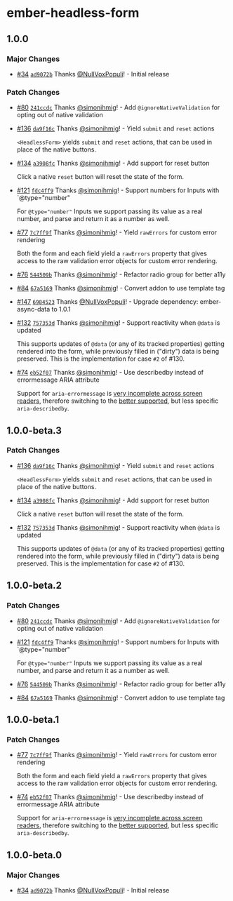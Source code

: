 # ember-headless-form

## 1.0.0

### Major Changes

- [#34](https://github.com/CrowdStrike/ember-headless-form/pull/34) [`ad9072b`](https://github.com/CrowdStrike/ember-headless-form/commit/ad9072bd02cb38a75a1d05efdfefb88dc827cade) Thanks [@NullVoxPopuli](https://github.com/NullVoxPopuli)! - Initial release

### Patch Changes

- [#80](https://github.com/CrowdStrike/ember-headless-form/pull/80) [`241ccdc`](https://github.com/CrowdStrike/ember-headless-form/commit/241ccdcedaf52d8af8b3f366b61d3055e9e38fc9) Thanks [@simonihmig](https://github.com/simonihmig)! - Add `@ignoreNativeValidation` for opting out of native validation

- [#136](https://github.com/CrowdStrike/ember-headless-form/pull/136) [`da9f16c`](https://github.com/CrowdStrike/ember-headless-form/commit/da9f16c5165c98c70f3f5caf0042aa162fb435bc) Thanks [@simonihmig](https://github.com/simonihmig)! - Yield `submit` and `reset` actions

  `<HeadlessForm>` yields `submit` and `reset` actions, that can be used in place of the native buttons.

- [#134](https://github.com/CrowdStrike/ember-headless-form/pull/134) [`a3908fc`](https://github.com/CrowdStrike/ember-headless-form/commit/a3908fcf51dc1caa955a355c3e8e2a23d2cc341c) Thanks [@simonihmig](https://github.com/simonihmig)! - Add support for reset button

  Click a native `reset` button will reset the state of the form.

- [#121](https://github.com/CrowdStrike/ember-headless-form/pull/121) [`fdc4ff9`](https://github.com/CrowdStrike/ember-headless-form/commit/fdc4ff9fd8a2ba00c1f2f1fe04ece8f83ffe97b3) Thanks [@simonihmig](https://github.com/simonihmig)! - Support numbers for Inputs with `@type="number"

  For `@type="number"` Inputs we support passing its value as a real number, and parse and return it as a number as well.

- [#77](https://github.com/CrowdStrike/ember-headless-form/pull/77) [`7c7ff9f`](https://github.com/CrowdStrike/ember-headless-form/commit/7c7ff9f47a24eeddd9ac8f9a4c2643eb5e500582) Thanks [@simonihmig](https://github.com/simonihmig)! - Yield `rawErrors` for custom error rendering

  Both the form and each field yield a `rawErrors` property that gives access to the raw validation error objects for custom error rendering.

- [#76](https://github.com/CrowdStrike/ember-headless-form/pull/76) [`544509b`](https://github.com/CrowdStrike/ember-headless-form/commit/544509b256fb171e62cc74b2cba2b2f32faa6f35) Thanks [@simonihmig](https://github.com/simonihmig)! - Refactor radio group for better a11y

- [#84](https://github.com/CrowdStrike/ember-headless-form/pull/84) [`67a5169`](https://github.com/CrowdStrike/ember-headless-form/commit/67a5169eb11552d7db9eb1f2553f59dfaad9aa65) Thanks [@simonihmig](https://github.com/simonihmig)! - Convert addon to use template tag

- [#147](https://github.com/CrowdStrike/ember-headless-form/pull/147) [`6984523`](https://github.com/CrowdStrike/ember-headless-form/commit/69845235c295e05c27ab873cd0af91feebc799c2) Thanks [@NullVoxPopuli](https://github.com/NullVoxPopuli)! - Upgrade dependency: ember-async-data to 1.0.1

- [#132](https://github.com/CrowdStrike/ember-headless-form/pull/132) [`757353d`](https://github.com/CrowdStrike/ember-headless-form/commit/757353de0015e3d10db771dfe41bd366f3a284c7) Thanks [@simonihmig](https://github.com/simonihmig)! - Support reactivity when `@data` is updated

  This supports updates of `@data` (or any of its tracked properties) getting rendered into the form, while previously filled in ("dirty") data is being preserved. This is the implementation for case `#2` of #130.

- [#74](https://github.com/CrowdStrike/ember-headless-form/pull/74) [`eb52f07`](https://github.com/CrowdStrike/ember-headless-form/commit/eb52f0756ed85b34943737248ee0dc569b5408f1) Thanks [@simonihmig](https://github.com/simonihmig)! - Use describedby instead of errormessage ARIA attribute

  Support for `aria-errormessage` is [very incomplete across screen readers](https://a11ysupport.io/tech/aria/aria-errormessage_attribute), therefore switching to the [better supported](https://a11ysupport.io/tech/aria/aria-describedby_attribute), but less specific `aria-describedby`.

## 1.0.0-beta.3

### Patch Changes

- [#136](https://github.com/CrowdStrike/ember-headless-form/pull/136) [`da9f16c`](https://github.com/CrowdStrike/ember-headless-form/commit/da9f16c5165c98c70f3f5caf0042aa162fb435bc) Thanks [@simonihmig](https://github.com/simonihmig)! - Yield `submit` and `reset` actions

  `<HeadlessForm>` yields `submit` and `reset` actions, that can be used in place of the native buttons.

- [#134](https://github.com/CrowdStrike/ember-headless-form/pull/134) [`a3908fc`](https://github.com/CrowdStrike/ember-headless-form/commit/a3908fcf51dc1caa955a355c3e8e2a23d2cc341c) Thanks [@simonihmig](https://github.com/simonihmig)! - Add support for reset button

  Click a native `reset` button will reset the state of the form.

- [#132](https://github.com/CrowdStrike/ember-headless-form/pull/132) [`757353d`](https://github.com/CrowdStrike/ember-headless-form/commit/757353de0015e3d10db771dfe41bd366f3a284c7) Thanks [@simonihmig](https://github.com/simonihmig)! - Support reactivity when `@data` is updated

  This supports updates of `@data` (or any of its tracked properties) getting rendered into the form, while previously filled in ("dirty") data is being preserved. This is the implementation for case `#2` of #130.

## 1.0.0-beta.2

### Patch Changes

- [#80](https://github.com/CrowdStrike/ember-headless-form/pull/80) [`241ccdc`](https://github.com/CrowdStrike/ember-headless-form/commit/241ccdcedaf52d8af8b3f366b61d3055e9e38fc9) Thanks [@simonihmig](https://github.com/simonihmig)! - Add `@ignoreNativeValidation` for opting out of native validation

- [#121](https://github.com/CrowdStrike/ember-headless-form/pull/121) [`fdc4ff9`](https://github.com/CrowdStrike/ember-headless-form/commit/fdc4ff9fd8a2ba00c1f2f1fe04ece8f83ffe97b3) Thanks [@simonihmig](https://github.com/simonihmig)! - Support numbers for Inputs with `@type="number"

  For `@type="number"` Inputs we support passing its value as a real number, and parse and return it as a number as well.

- [#76](https://github.com/CrowdStrike/ember-headless-form/pull/76) [`544509b`](https://github.com/CrowdStrike/ember-headless-form/commit/544509b256fb171e62cc74b2cba2b2f32faa6f35) Thanks [@simonihmig](https://github.com/simonihmig)! - Refactor radio group for better a11y

- [#84](https://github.com/CrowdStrike/ember-headless-form/pull/84) [`67a5169`](https://github.com/CrowdStrike/ember-headless-form/commit/67a5169eb11552d7db9eb1f2553f59dfaad9aa65) Thanks [@simonihmig](https://github.com/simonihmig)! - Convert addon to use template tag

## 1.0.0-beta.1

### Patch Changes

- [#77](https://github.com/CrowdStrike/ember-headless-form/pull/77) [`7c7ff9f`](https://github.com/CrowdStrike/ember-headless-form/commit/7c7ff9f47a24eeddd9ac8f9a4c2643eb5e500582) Thanks [@simonihmig](https://github.com/simonihmig)! - Yield `rawErrors` for custom error rendering

  Both the form and each field yield a `rawErrors` property that gives access to the raw validation error objects for custom error rendering.

- [#74](https://github.com/CrowdStrike/ember-headless-form/pull/74) [`eb52f07`](https://github.com/CrowdStrike/ember-headless-form/commit/eb52f0756ed85b34943737248ee0dc569b5408f1) Thanks [@simonihmig](https://github.com/simonihmig)! - Use describedby instead of errormessage ARIA attribute

  Support for `aria-errormessage` is [very incomplete across screen readers](https://a11ysupport.io/tech/aria/aria-errormessage_attribute), therefore switching to the [better supported](https://a11ysupport.io/tech/aria/aria-describedby_attribute), but less specific `aria-describedby`.

## 1.0.0-beta.0

### Major Changes

- [#34](https://github.com/CrowdStrike/ember-headless-form/pull/34) [`ad9072b`](https://github.com/CrowdStrike/ember-headless-form/commit/ad9072bd02cb38a75a1d05efdfefb88dc827cade) Thanks [@NullVoxPopuli](https://github.com/NullVoxPopuli)! - Initial release
